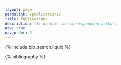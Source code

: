 ```yaml
---
layout: page
permalink: /publications/
title: Publications
description: (#) denotes the corresponding author.
nav: true
nav_order: 2
---
```


<!-- _pages/publications.md -->

<!-- Bibsearch Feature -->

{% include bib_search.liquid %}

<div class="publications">

{% bibliography %}

</div>
